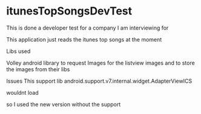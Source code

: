 itunesTopSongsDevTest
=====================

This is done a developer test for a company I am interviewing for 

This application just reads the itunes top songs at the moment 

Libs used 

Volley android library to request Images for the listview images and to store the images from their libs 

Issues 
This support lib
android.support.v7.internal.widget.AdapterViewICS

wouldnt load 

so I used the new version without the support 
